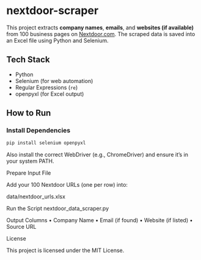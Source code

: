 # nextdoor-scraper

This project extracts **company names**, **emails**, and **websites (if available)** from 100 business pages on [Nextdoor.com](https://nextdoor.com). The scraped data is saved into an Excel file using Python and Selenium.

## Tech Stack

- Python  
- Selenium (for web automation)  
- Regular Expressions (`re`)  
- openpyxl (for Excel output)

## How to Run

### Install Dependencies

```bash
pip install selenium openpyxl
```

Also install the correct WebDriver (e.g., ChromeDriver) and ensure it’s in your system PATH.

Prepare Input File

Add your 100 Nextdoor URLs (one per row) into:

data/nextdoor_urls.xlsx

Run the Script
nextdoor_data_scraper.py

Output Columns
	•	Company Name
	•	Email (if found)
	•	Website (if listed)
	•	Source URL

License

This project is licensed under the MIT License.

